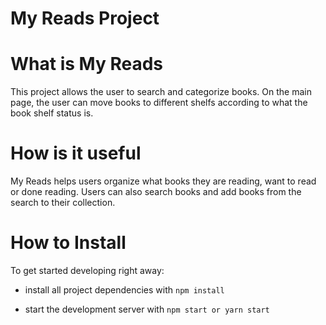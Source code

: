 # My Reads Project

# What is My Reads

This project allows the user to search and categorize books. On the main page, the user can move books to different shelfs according to what the book shelf status is.

# How is it useful

My Reads helps users organize what books they are reading, want to read or done reading.
Users can also search books and add books from the search to their collection.

# How to Install

To get started developing right away:

- install all project dependencies with `npm install`

- start the development server with `npm start or yarn start`
